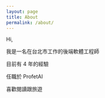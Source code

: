```yaml
---
layout: page
title: About
permalink: /about/
---
```



Hi,

我是一名在台北市工作的後端軟體工程師

目前有 4 年的經驗

任職於 ProfetAI

喜歡閱讀跟旅遊
